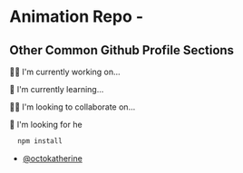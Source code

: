 
# Animation Repo - 

## Other Common Github Profile Sections
👩‍💻 I'm currently working on...

🧠 I'm currently learning...

👯‍♀️ I'm looking to collaborate on...

🤔 I'm looking for he

```bash
  npm install
```

- [@octokatherine](https://www.github.com/octokatherine)



